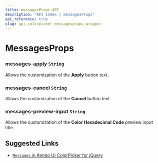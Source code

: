 ```yaml
---
title: messagesProps API
description: "API Index | messagesProps"
api_reference: true
slug: api_colorpicker_messagesprops_wrapper
---
```


# MessagesProps


### messages-apply `String`

Allows the customization of the **Apply** button text.

### messages-cancel `String`

Allows the customization of the **Cancel** button text.

### messages-preview-input `String`

Allows the customization of the **Color Hexadecimal Code** preview input title.

## Suggested Links

* [`Messages` in Kendo UI ColorPicker for jQuery](https://docs.telerik.com/kendo-ui/api/javascript/ui/colorpicker/configuration/messages)
